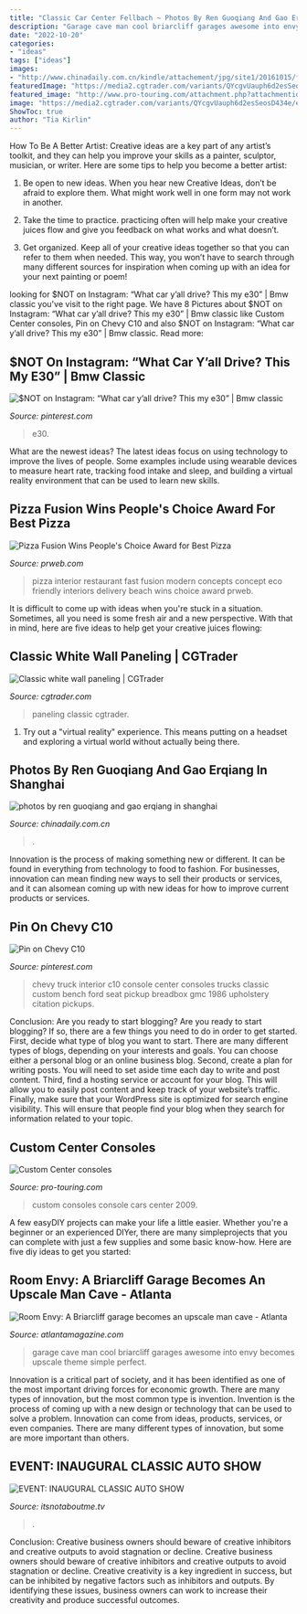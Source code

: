 ```yaml
---
title: "Classic Car Center Fellbach ~ Photos By Ren Guoqiang And Gao Erqiang In Shanghai"
description: "Garage cave man cool briarcliff garages awesome into envy becomes upscale theme simple perfect"
date: "2022-10-20"
categories:
- "ideas"
tags: ["ideas"]
images:
- "http://www.chinadaily.com.cn/kindle/attachement/jpg/site1/20161015/f04da2db1122196ba8ff25.jpg"
featuredImage: "https://media2.cgtrader.com/variants/QYcgvUauph6d2esSeosD434e/e44aa6a6359827c9089792cde0c079681b83d3b5c3037cc0525c25607e54355b/front.jpg"
featured_image: "http://www.pro-touring.com/attachment.php?attachmentid=34036&amp;stc=1&amp;d=1258502736"
image: "https://media2.cgtrader.com/variants/QYcgvUauph6d2esSeosD434e/e44aa6a6359827c9089792cde0c079681b83d3b5c3037cc0525c25607e54355b/front.jpg"
ShowToc: true
author: "Tia Kirlin"
---
```



How To Be A Better Artist:
Creative ideas are a key part of any artist’s toolkit, and they can help you improve your skills as a painter, sculptor, musician, or writer. Here are some tips to help you become a better artist:
1. Be open to new ideas. When you hear new Creative Ideas, don’t be afraid to explore them. What might work well in one form may not work in another.

2. Take the time to practice. practicing often will help make your creative juices flow and give you feedback on what works and what doesn’t.

3. Get organized. Keep all of your creative ideas together so that you can refer to them when needed. This way, you won’t have to search through many different sources for inspiration when coming up with an idea for your next painting or poem!

	

		
looking for $NOT on Instagram: “What car y’all drive? This my e30” | Bmw classic you've visit to the right page. We have 8 Pictures about $NOT on Instagram: “What car y’all drive? This my e30” | Bmw classic like Custom Center consoles, Pin on Chevy C10 and also $NOT on Instagram: “What car y’all drive? This my e30” | Bmw classic. Read more:
		
    
## $NOT On Instagram: “What Car Y’all Drive? This My E30” | Bmw Classic

<img loading=lazy src="https://i.pinimg.com/736x/ab/ff/ef/abffef950cd0c57f455fb051f0fc8451.jpg" onerror="this.onerror=null;this.src='https://tse2.mm.bing.net/th?id=OIP.tN6h1l7ph8ilwLOMt0H09wHaHa&amp;pid=15.1';" alt="$NOT on Instagram: “What car y’all drive? This my e30” | Bmw classic">

_Source: pinterest.com_

>e30. 

	

What are the newest ideas?
The latest ideas focus on using technology to improve the lives of people. Some examples include using wearable devices to measure heart rate, tracking food intake and sleep, and building a virtual reality environment that can be used to learn new skills.

    
## Pizza Fusion Wins People&#039;s Choice Award For Best Pizza

<img loading=lazy src="https://ww1.prweb.com/prfiles/2008/03/28/238784/StoreInterior3.jpg" onerror="this.onerror=null;this.src='https://tse3.mm.bing.net/th?id=OIP.m5s7M0Lu67DKFqQmM9YC0AHaF9&amp;pid=15.1';" alt="Pizza Fusion Wins People&#039;s Choice Award for Best Pizza">

_Source: prweb.com_

>pizza interior restaurant fast fusion modern concepts concept eco friendly interiors delivery beach wins choice award prweb. 

	

It is difficult to come up with ideas when you're stuck in a situation. Sometimes, all you need is some fresh air and a new perspective. With that in mind, here are five ideas to help get your creative juices flowing: 

    
## Classic White Wall Paneling | CGTrader

<img loading=lazy src="https://media2.cgtrader.com/variants/QYcgvUauph6d2esSeosD434e/e44aa6a6359827c9089792cde0c079681b83d3b5c3037cc0525c25607e54355b/front.jpg" onerror="this.onerror=null;this.src='https://tse4.mm.bing.net/th?id=OIP.9tvyXzr3ka19CwdESRB5rgHaFN&amp;pid=15.1';" alt="Classic white wall paneling | CGTrader">

_Source: cgtrader.com_

>paneling classic cgtrader. 

	

1. Try out a "virtual reality" experience. This means putting on a headset and exploring a virtual world without actually being there.

    
## Photos By Ren Guoqiang And Gao Erqiang In Shanghai

<img loading=lazy src="http://www.chinadaily.com.cn/kindle/attachement/jpg/site1/20161015/f04da2db1122196ba8ff25.jpg" onerror="this.onerror=null;this.src='https://tse4.mm.bing.net/th?id=OIP.aXzlOUMoF-7s8mDsp4Es3wHaE7&amp;pid=15.1';" alt="photos by ren guoqiang and gao erqiang in shanghai">

_Source: chinadaily.com.cn_

>. 

	

Innovation is the process of making something new or different. It can be found in everything from technology to food to fashion. For businesses, innovation can mean finding new ways to sell their products or services, and it can alsomean coming up with new ideas for how to improve current products or services.

    
## Pin On Chevy C10

<img loading=lazy src="https://i.pinimg.com/736x/04/60/3b/04603be0234e24efd71f9a949246c3d6--chevy-x-chevy-pickups.jpg" onerror="this.onerror=null;this.src='https://tse1.mm.bing.net/th?id=OIP.aALqfmmab_JNh3g6B8yUPAHaLH&amp;pid=15.1';" alt="Pin on Chevy C10">

_Source: pinterest.com_

>chevy truck interior c10 console center consoles trucks classic custom bench ford seat pickup breadbox gmc 1986 upholstery citation pickups. 

	

Conclusion: Are you ready to start blogging?
Are you ready to start blogging? If so, there are a few things you need to do in order to get started. First, decide what type of blog you want to start. There are many different types of blogs, depending on your interests and goals. You can choose either a personal blog or an online business blog. Second, create a plan for writing posts. You will need to set aside time each day to write and post content. Third, find a hosting service or account for your blog. This will allow you to easily post content and keep track of your website’s traffic. Finally, make sure that your WordPress site is optimized for search engine visibility. This will ensure that people find your blog when they search for information related to your topic.

    
## Custom Center Consoles

<img loading=lazy src="http://www.pro-touring.com/attachment.php?attachmentid=34036&amp;stc=1&amp;d=1258502736" onerror="this.onerror=null;this.src='https://tse2.mm.bing.net/th?id=OIP.HxLY3_2YC9nF4Ki5tznJBwHaE9&amp;pid=15.1';" alt="Custom Center consoles">

_Source: pro-touring.com_

>custom consoles console cars center 2009. 

	

A few easyDIY projects can make your life a little easier. Whether you're a beginner or an experienced DIYer, there are many simpleprojects that you can complete with just a few supplies and some basic know-how. Here are five diy ideas to get you started: 

    
## Room Envy: A Briarcliff Garage Becomes An Upscale Man Cave - Atlanta

<img loading=lazy src="https://cdn2.atlantamagazine.com/wp-content/uploads/sites/4/2015/06/0715_roomenvy_pheagney_oneuseonly.jpg" onerror="this.onerror=null;this.src='https://tse2.mm.bing.net/th?id=OIP.6IUdieoE5tdfIULDY_0bCAHaGe&amp;pid=15.1';" alt="Room Envy: A Briarcliff garage becomes an upscale man cave - Atlanta">

_Source: atlantamagazine.com_

>garage cave man cool briarcliff garages awesome into envy becomes upscale theme simple perfect. 

	

Innovation is a critical part of society, and it has been identified as one of the most important driving forces for economic growth. There are many types of innovation, but the most common type is invention. Invention is the process of coming up with a new design or technology that can be used to solve a problem. Innovation can come from ideas, products, services, or even companies. There are many different types of innovation, but some are more important than others.

    
## EVENT: INAUGURAL CLASSIC AUTO SHOW

<img loading=lazy src="https://itsnotaboutme.tv/news/wp-content/uploads/2017/02/IMG_6023.jpg" onerror="this.onerror=null;this.src='https://tse1.mm.bing.net/th?id=OIP.Mx_mKh7oJj9TvbIJX4xyCAHaFj&amp;pid=15.1';" alt="EVENT: INAUGURAL CLASSIC AUTO SHOW">

_Source: itsnotaboutme.tv_

>. 

	

Conclusion: Creative business owners should beware of creative inhibitors and creative outputs to avoid stagnation or decline.
Creative business owners should beware of creative inhibitors and creative outputs to avoid stagnation or decline. Creative creativity is a key ingredient in success, but can be inhibited by negative factors such as inhibitors and outputs. By identifying these issues, business owners can work to increase their creativity and produce successful outcomes.

